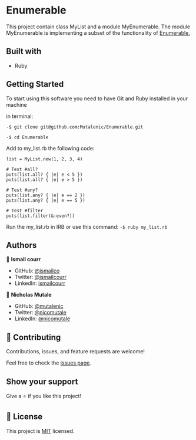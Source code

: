 # Enumerable

This project contain class MyList and a module MyEnumerable. The module MyEnumerable is implementing a subset of the functionality of [Enumerable.](https://ruby-doc.org/core-3.0.0/Enumerable.html)

## Built with

- Ruby

## Getting Started

To start using this software you need to have Git and Ruby installed in your machine

in terminal:

```
-$ git clone git@github.com:Mutalenic/Enumerable.git

```

```
-$ cd Enumerable

```

Add to my_list.rb the following code:

```
list = MyList.new(1, 2, 3, 4)

# Test #all?
puts(list.all? { |e| e < 5 })
puts(list.all? { |e| e > 5 })

# Test #any?
puts(list.any? { |e| e == 2 })
puts(list.any? { |e| e == 5 })

# Test #filter
puts(list.filter(&:even?))
```
Run the my_list.rb in IRB or use this command: ```-$ ruby my_list.rb```


## Authors

👤 **Ismail courr**

- GitHub: [@ismailco](https://github.com/ismailco)
- Twitter: [@ismailcourr](https://twitter.com/ismailcourr)
- LinkedIn: [ismailcourr](https://linkedin.com/in/ismailcourr)

👤 **Nicholas Mutale**

- GitHub: [@mutalenic](https://github.com/Mutalenic)
- Twitter: [@nicomutale](https://twitter.com/nicomutale)
- LinkedIn: [@nicomutale](https://www.linkedin.com/in/nicomutale/)

## 🤝 Contributing

Contributions, issues, and feature requests are welcome!

Feel free to check the [issues page](../../issues/).

## Show your support

Give a ⭐️ if you like this project!

## 📝 License

This project is [MIT](./LICENSE) licensed.
